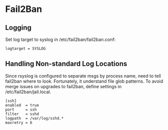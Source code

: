 
Fail2Ban
======================================================================

Logging
----------------------------------------------------------------------

Set log target to syslog in /etc/fail2ban/fail2ban.conf:

    logtarget = SYSLOG

Handling Non-standard Log Locations
----------------------------------------------------------------------

Since rsyslog is configured to separate msgs by process name, need to
tell fail2ban where to look.  Fortunately, it understand file glob
patterns.  To avoid merge issues on upgrades to fail2ban, define
settings in /etc/fail2ban/jail.local.

    [ssh]
    enabled  = true
    port     = ssh
    filter   = sshd
    logpath  = /var/log/sshd.*
    maxretry = 6
